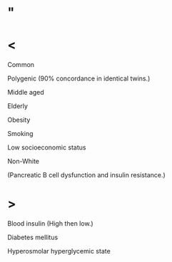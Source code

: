 # "

# <

Common

Polygenic
(90% concordance in identical twins.)

Middle aged

Elderly

Obesity

Smoking

Low socioeconomic status

Non-White

(Pancreatic B cell dysfunction and insulin resistance.)

# >

Blood insulin
(High then low.)

Diabetes mellitus

Hyperosmolar hyperglycemic state
